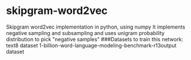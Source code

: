 # skipgram-word2vec
Skipgram word2vec implementation in python, using numpy
It implements negative sampling and subsampling and uses unigram probability distribution to pick "negative samples"
###Datasets to train this network:
  text8 dataset
  1-billion-word-language-modeling-benchmark-r13output dataset
